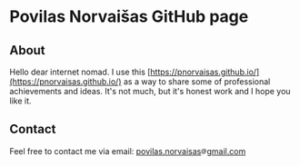 # Povilas Norvaišas GitHub page


## About

Hello dear internet nomad. I use this [https://pnorvaisas.github.io/](https://pnorvaisas.github.io/) as a way to share some of professional achievements and ideas. It's not much, but it's honest work and I hope you like it.

## Contact

Feel free to contact me via email: [povilas.norvaisas<img src="assets/img/at.png" alt="drawing" width="10"/>gmail.com](mailto:povilas.norvaisas@gmail.com)